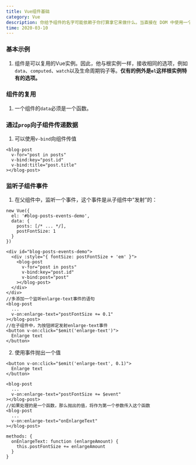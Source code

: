 ```yaml
---
title: Vue组件基础
category: Vue
description: 你给予组件的名字可能依赖于你打算拿它来做什么。当直接在 DOM 中使用一个组件 (而不是在字符串模板或单文件组件) 的时候，我们强烈推荐遵循 W3C 规范中的自定义组件名 (字母全小写且必须包含一个连字符)。这会帮助你避免和当前以及未来的 HTML 元素相冲突。
time: 2020-03-10
---
```

### 基本示例
1. 组件是可以复用的Vue实例。因此，他与根实例一样，接收相同的选项，例如`data`、`computed`、`watch`以及生命周期钩子等。**仅有的例外是`el`这样根实例特有的选项。**
### 组件的复用
1. 一个组件的`data`必须是一个函数。
### 通过`prop`向子组件传递数据
1. 可以使用`v-bind`向组件传值
```
<blog-post
  v-for="post in posts"
  v-bind:key="post.id"
  v-bind:title="post.title"
></blog-post>
```
### 监听子组件事件
1. 在父组件中，监听一个事件，这个事件是从子组件中“发射”的：
```
new Vue({
  el: '#blog-posts-events-demo',
  data: {
    posts: [/* ... */],
    postFontSize: 1
  }
})

<div id="blog-posts-events-demo">
  <div :style="{ fontSize: postFontSize + 'em' }">
    <blog-post
      v-for="post in posts"
      v-bind:key="post.id"
      v-bind:post="post"
    ></blog-post>
  </div>
</div>
//多添加一个监听enlarge-text事件的语句
<blog-post
  ...
  v-on:enlarge-text="postFontSize += 0.1"
></blog-post>
//在子组件中，为按钮绑定发射enlarge-text事件
<button v-on:click="$emit('enlarge-text')">
  Enlarge text
</button>
```
2. 使用事件抛出一个值
```
<button v-on:click="$emit('enlarge-text', 0.1)">
  Enlarge text
</button>

<blog-post
  ...
  v-on:enlarge-text="postFontSize += $event"
></blog-post>
//如果处理的是一个函数，那么抛出的值，将作为第一个参数传入这个函数
<blog-post
  ...
  v-on:enlarge-text="onEnlargeText"
></blog-post>

methods: {
  onEnlargeText: function (enlargeAmount) {
    this.postFontSize += enlargeAmount
  }
}
```


